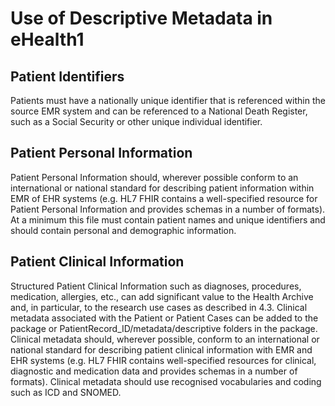 # Use of Descriptive Metadata in eHealth1
## Patient Identifiers
Patients must have a nationally unique identifier that is referenced within the source EMR system and can be referenced to a National Death Register, such as a Social Security or other unique individual identifier.
## Patient Personal Information
Patient Personal Information should, wherever possible conform to an international or national standard for describing patient information within EMR of EHR systems (e.g. HL7 FHIR contains a well-specified resource for Patient Personal Information and provides schemas in a number of formats).  At a minimum this file must contain patient names and unique identifiers and should contain personal and demographic information.
## Patient Clinical Information
Structured Patient Clinical Information such as diagnoses, procedures, medication, allergies, etc., can add significant value to the Health Archive and, in particular, to the research use cases as described in 4.3. Clinical metadata associated with the Patient or Patient Cases can be added to the package or PatientRecord_ID/metadata/descriptive folders in the package. Clinical metadata should, wherever possible, conform to an international or national standard for describing patient clinical information with EMR and EHR systems (e.g. HL7 FHIR contains well-specified resources for clinical, diagnostic and medication data and provides schemas in a number of formats).  Clinical metadata should use recognised vocabularies and coding such as ICD and SNOMED.
